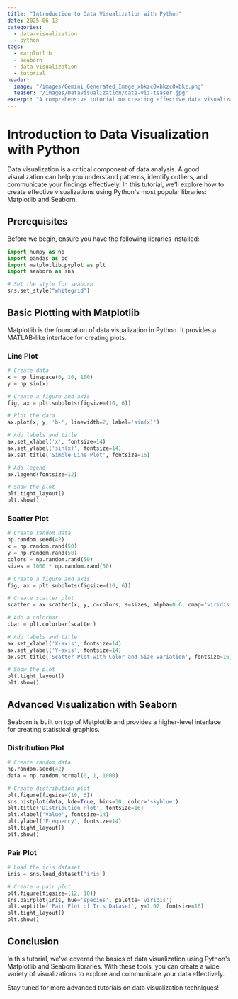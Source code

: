 ```yaml
---
title: "Introduction to Data Visualization with Python"
date: 2025-06-13
categories:
  - data-visualization
  - python
tags:
  - matplotlib
  - seaborn
  - data-visualization
  - tutorial
header:
  image: "/images/Gemini_Generated_Image_xbkzc0xbkzc0xbkz.png"
  teaser: "/images/DataVisualization/data-viz-teaser.jpg"
excerpt: "A comprehensive tutorial on creating effective data visualizations using Python's Matplotlib and Seaborn libraries."
---
```


# Introduction to Data Visualization with Python

Data visualization is a critical component of data analysis. A good visualization can help you understand patterns, identify outliers, and communicate your findings effectively. In this tutorial, we'll explore how to create effective visualizations using Python's most popular libraries: Matplotlib and Seaborn.

## Prerequisites

Before we begin, ensure you have the following libraries installed:

```python
import numpy as np
import pandas as pd
import matplotlib.pyplot as plt
import seaborn as sns

# Set the style for seaborn
sns.set_style("whitegrid")
```

## Basic Plotting with Matplotlib

Matplotlib is the foundation of data visualization in Python. It provides a MATLAB-like interface for creating plots.

### Line Plot

```python
# Create data
x = np.linspace(0, 10, 100)
y = np.sin(x)

# Create a figure and axis
fig, ax = plt.subplots(figsize=(10, 6))

# Plot the data
ax.plot(x, y, 'b-', linewidth=2, label='sin(x)')

# Add labels and title
ax.set_xlabel('x', fontsize=14)
ax.set_ylabel('sin(x)', fontsize=14)
ax.set_title('Simple Line Plot', fontsize=16)

# Add legend
ax.legend(fontsize=12)

# Show the plot
plt.tight_layout()
plt.show()
```

### Scatter Plot

```python
# Create random data
np.random.seed(42)
x = np.random.rand(50)
y = np.random.rand(50)
colors = np.random.rand(50)
sizes = 1000 * np.random.rand(50)

# Create a figure and axis
fig, ax = plt.subplots(figsize=(10, 6))

# Create scatter plot
scatter = ax.scatter(x, y, c=colors, s=sizes, alpha=0.6, cmap='viridis')

# Add a colorbar
cbar = plt.colorbar(scatter)

# Add labels and title
ax.set_xlabel('X-axis', fontsize=14)
ax.set_ylabel('Y-axis', fontsize=14)
ax.set_title('Scatter Plot with Color and Size Variation', fontsize=16)

# Show the plot
plt.tight_layout()
plt.show()
```

## Advanced Visualization with Seaborn

Seaborn is built on top of Matplotlib and provides a higher-level interface for creating statistical graphics.

### Distribution Plot

```python
# Create random data
np.random.seed(42)
data = np.random.normal(0, 1, 1000)

# Create distribution plot
plt.figure(figsize=(10, 6))
sns.histplot(data, kde=True, bins=30, color='skyblue')
plt.title('Distribution Plot', fontsize=16)
plt.xlabel('Value', fontsize=14)
plt.ylabel('Frequency', fontsize=14)
plt.tight_layout()
plt.show()
```

### Pair Plot

```python
# Load the iris dataset
iris = sns.load_dataset('iris')

# Create a pair plot
plt.figure(figsize=(12, 10))
sns.pairplot(iris, hue='species', palette='viridis')
plt.suptitle('Pair Plot of Iris Dataset', y=1.02, fontsize=16)
plt.tight_layout()
plt.show()
```

## Conclusion

In this tutorial, we've covered the basics of data visualization using Python's Matplotlib and Seaborn libraries. With these tools, you can create a wide variety of visualizations to explore and communicate your data effectively.

Stay tuned for more advanced tutorials on data visualization techniques!
